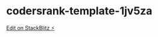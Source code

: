 # codersrank-template-1jv5za

[Edit on StackBlitz ⚡️](https://stackblitz.com/edit/codersrank-template-1jv5za)